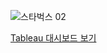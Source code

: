 ![스타벅스 02](https://github.com/minjae0501/Portfolio/assets/103207156/bf1c77cc-505d-4177-98aa-0be383c697fb)

[Tableau 대시보드 보기](https://public.tableau.com/app/profile/.15165667/viz/___16955706464080/1)
